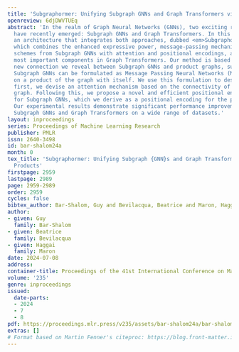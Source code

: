 ```yaml
---
title: 'Subgraphormer: Unifying Subgraph GNNs and Graph Transformers via Graph Products'
openreview: 6djDWVTUEq
abstract: 'In the realm of Graph Neural Networks (GNNs), two exciting research directions
  have recently emerged: Subgraph GNNs and Graph Transformers. In this paper, we propose
  an architecture that integrates both approaches, dubbed <em>Subgraphormer</em>,
  which combines the enhanced expressive power, message-passing mechanisms, and aggregation
  schemes from Subgraph GNNs with attention and positional encodings, arguably the
  most important components in Graph Transformers. Our method is based on an intriguing
  new connection we reveal between Subgraph GNNs and product graphs, suggesting that
  Subgraph GNNs can be formulated as Message Passing Neural Networks (MPNNs) operating
  on a product of the graph with itself. We use this formulation to design our architecture:
  first, we devise an attention mechanism based on the connectivity of the product
  graph. Following this, we propose a novel and efficient positional encoding scheme
  for Subgraph GNNs, which we derive as a positional encoding for the product graph.
  Our experimental results demonstrate significant performance improvements over both
  Subgraph GNNs and Graph Transformers on a wide range of datasets.'
layout: inproceedings
series: Proceedings of Machine Learning Research
publisher: PMLR
issn: 2640-3498
id: bar-shalom24a
month: 0
tex_title: 'Subgraphormer: Unifying Subgraph {GNN}s and Graph Transformers via Graph
  Products'
firstpage: 2959
lastpage: 2989
page: 2959-2989
order: 2959
cycles: false
bibtex_author: Bar-Shalom, Guy and Bevilacqua, Beatrice and Maron, Haggai
author:
- given: Guy
  family: Bar-Shalom
- given: Beatrice
  family: Bevilacqua
- given: Haggai
  family: Maron
date: 2024-07-08
address:
container-title: Proceedings of the 41st International Conference on Machine Learning
volume: '235'
genre: inproceedings
issued:
  date-parts:
  - 2024
  - 7
  - 8
pdf: https://proceedings.mlr.press/v235/assets/bar-shalom24a/bar-shalom24a.pdf
extras: []
# Format based on Martin Fenner's citeproc: https://blog.front-matter.io/posts/citeproc-yaml-for-bibliographies/
---
```

